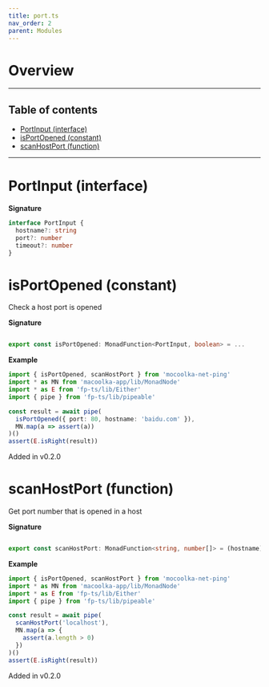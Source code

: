 ```yaml
---
title: port.ts
nav_order: 2
parent: Modules
---
```


# Overview

---

<h2 class="text-delta">Table of contents</h2>

- [PortInput (interface)](#portinput-interface)
- [isPortOpened (constant)](#isportopened-constant)
- [scanHostPort (function)](#scanhostport-function)

---

# PortInput (interface)

**Signature**

```ts
interface PortInput {
  hostname?: string
  port?: number
  timeout?: number
}
```

# isPortOpened (constant)

Check a host port is opened

**Signature**

```ts

export const isPortOpened: MonadFunction<PortInput, boolean> = ...

```

**Example**

```ts
import { isPortOpened, scanHostPort } from 'mocoolka-net-ping'
import * as MN from 'macoolka-app/lib/MonadNode'
import * as E from 'fp-ts/lib/Either'
import { pipe } from 'fp-ts/lib/pipeable'

const result = await pipe(
  isPortOpened({ port: 80, hostname: 'baidu.com' }),
  MN.map(a => assert(a))
)()
assert(E.isRight(result))
```

Added in v0.2.0

# scanHostPort (function)

Get port number that is opened in a host

**Signature**

```ts

export const scanHostPort: MonadFunction<string, number[]> = (hostname) => async () => ...

```

**Example**

```ts
import { isPortOpened, scanHostPort } from 'mocoolka-net-ping'
import * as MN from 'macoolka-app/lib/MonadNode'
import * as E from 'fp-ts/lib/Either'
import { pipe } from 'fp-ts/lib/pipeable'

const result = await pipe(
  scanHostPort('localhost'),
  MN.map(a => {
    assert(a.length > 0)
  })
)()
assert(E.isRight(result))
```

Added in v0.2.0
